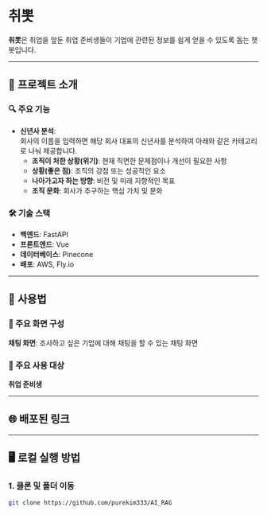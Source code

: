 # 취뽓

**취뽓**은 취업을 앞둔 취업 준비생들이 기업에 관련된 정보를 쉽게 얻을 수 있도록 돕는 챗봇입니다.

---

## 📌 프로젝트 소개

### 🔍 주요 기능
- **신년사 분석**:  
  회사의 이름을 입력하면 해당 회사 대표의 신년사를 분석하여 아래와 같은 카테고리로 나눠 제공합니다.  
  - **조직이 처한 상황(위기)**: 현재 직면한 문제점이나 개선이 필요한 사항  
  - **상황(좋은 점)**: 조직의 강점 또는 성공적인 요소  
  - **나아가고자 하는 방향**: 비전 및 미래 지향적인 목표  
  - **조직 문화**: 회사가 추구하는 핵심 가치 및 문화  


### 🛠️ 기술 스택
- **백엔드**: FastAPI
- **프론트엔드**: Vue  
- **데이터베이스**: Pinecone  
- **배포**: AWS, Fly.io  

---

## 🚀 사용법

### 📂 주요 화면 구성
**채팅 화면**: 조사하고 싶은 기업에 대해 채팅을 할 수 있는 채팅 화면

### 🌟 주요 사용 대상
**취업 준비생**

---

## 🌐 배포된 링크



---

## 🖥️ 로컬 실행 방법

### 1. 클론 및 폴더 이동
```bash
git clone https://github.com/purekim333/AI_RAG
```

